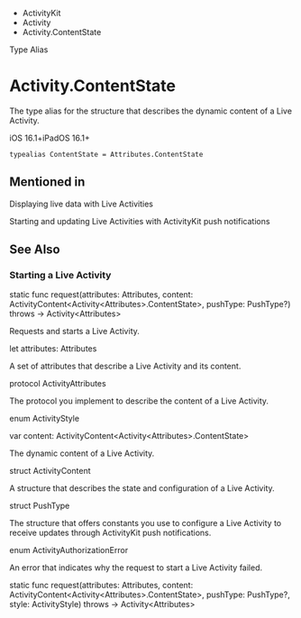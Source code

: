 

- ActivityKit
- Activity
-  Activity.ContentState 

Type Alias

# Activity.ContentState

The type alias for the structure that describes the dynamic content of a Live Activity.

iOS 16.1+iPadOS 16.1+

``` source
typealias ContentState = Attributes.ContentState
```

## Mentioned in 

Displaying live data with Live Activities

Starting and updating Live Activities with ActivityKit push notifications

## See Also

### Starting a Live Activity

static func request(attributes: Attributes, content: ActivityContent&lt;Activity&lt;Attributes>.ContentState>, pushType: PushType?) throws -> Activity&lt;Attributes>

Requests and starts a Live Activity.

let attributes: Attributes

A set of attributes that describe a Live Activity and its content.

protocol ActivityAttributes

The protocol you implement to describe the content of a Live Activity.

enum ActivityStyle

var content: ActivityContent&lt;Activity&lt;Attributes>.ContentState>

The dynamic content of a Live Activity.

struct ActivityContent

A structure that describes the state and configuration of a Live Activity.

struct PushType

The structure that offers constants you use to configure a Live Activity to receive updates through ActivityKit push notifications.

enum ActivityAuthorizationError

An error that indicates why the request to start a Live Activity failed.

static func request(attributes: Attributes, content: ActivityContent&lt;Activity&lt;Attributes>.ContentState>, pushType: PushType?, style: ActivityStyle) throws -> Activity&lt;Attributes>

